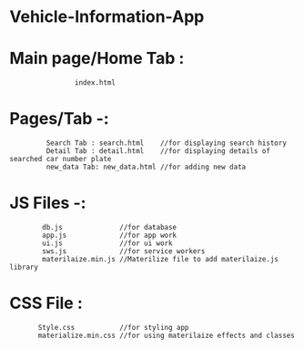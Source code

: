 # Vehicle-Information-App

# Main page/Home Tab :
                    index.html

# Pages/Tab -: 
             Search Tab : search.html    //for displaying search history
             Detail Tab : detail.html    //for displaying details of searched car number plate
             new_data Tab: new_data.html //for adding new data

# JS Files -: 
            db.js              //for database
            app.js             //for app work
            ui.js              //for ui work
            sws.js             //for service workers
            materilaize.min.js //Materilize file to add materilaize.js library

# CSS File : 
           Style.css           //for styling app
           materialize.min.css //for using materilaize effects and classes
